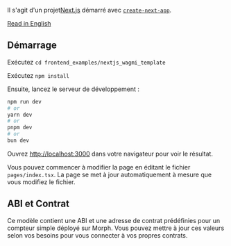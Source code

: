 Il s'agit d'un projet[Next.js](https://nextjs.org/)  démarré avec [`create-next-app`](https://github.com/vercel/next.js/tree/canary/packages/create-next-app).

[Read in English](./README.md)

## Démarrage

Exécutez `cd frontend_examples/nextjs_wagmi_template`

Exécutez `npm install`

Ensuite, lancez le serveur de développement :

```bash
npm run dev
# or
yarn dev
# or
pnpm dev
# or
bun dev
```

Ouvrez [http://localhost:3000](http://localhost:3000) dans votre navigateur pour voir le résultat.

Vous pouvez commencer à modifier la page en éditant le fichier  `pages/index.tsx`. La page se met à jour automatiquement à mesure que vous modifiez le fichier.

## ABI et Contrat

Ce modèle contient une ABI et une adresse de contrat prédéfinies pour un compteur simple déployé sur Morph. Vous pouvez mettre à jour ces valeurs selon vos besoins pour vous connecter à vos propres contrats. 